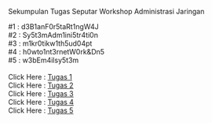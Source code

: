 Sekumpulan Tugas Seputar Workshop Administrasi Jaringan

#1 : d3B1anF0r5taRt1ngW4J<br>
#2 : Sy5t3mAdm1ini5tr4ti0n<br>
#3 : m1kr0tikw1th5ud04pt<br>
#4 : h0wto1nt3rnetW0rk&Dn5<br>
#5 : w3bEm4ilsy5t3m<br><br>
Click Here : [Tugas 1](https://github.com/Ilhamroe/Workshop-Administrasi-Jaringan/tree/main/Tugas1)<br>
Click Here : [Tugas 2](https://github.com/Ilhamroe/Workshop-Administrasi-Jaringan/tree/main/Tugas2)<br>
Click Here : [Tugas 3](https://github.com/Ilhamroe/Workshop-Administrasi-Jaringan/blob/main/Tugas3/Tugas3.md)<br>
Click Here : [Tugas 4](https://github.com/Ilhamroe/Workshop-Administrasi-Jaringan/blob/main/Tugas4/Tugas4.md)<br>
Click Here : [Tugas 5](https://github.com/Ilhamroe/Workshop-Administrasi-Jaringan/blob/main/Tugas5/Tugas5.md)
